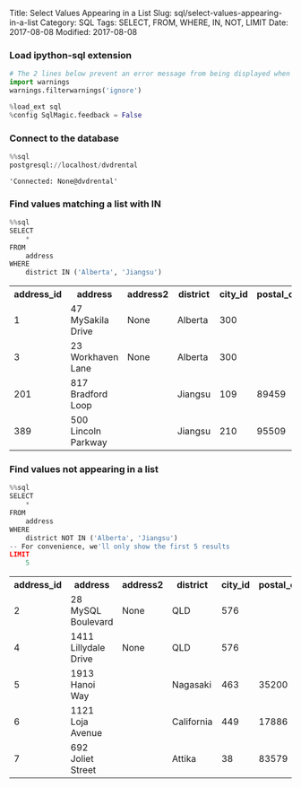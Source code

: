Title: Select Values Appearing in a List
Slug: sql/select-values-appearing-in-a-list
Category: SQL
Tags: SELECT, FROM, WHERE, IN, NOT, LIMIT
Date: 2017-08-08
Modified: 2017-08-08

### Load ipython-sql extension


```python
# The 2 lines below prevent an error message from being displayed when we run %load_ext sql
import warnings
warnings.filterwarnings('ignore')

%load_ext sql
%config SqlMagic.feedback = False
```

### Connect to the database


```python
%%sql
postgresql://localhost/dvdrental
```




    'Connected: None@dvdrental'



### Find values matching a list with IN


```python
%%sql
SELECT
    *
FROM
    address
WHERE
    district IN ('Alberta', 'Jiangsu')
```




<table>
    <tr>
        <th>address_id</th>
        <th>address</th>
        <th>address2</th>
        <th>district</th>
        <th>city_id</th>
        <th>postal_code</th>
        <th>phone</th>
        <th>last_update</th>
    </tr>
    <tr>
        <td>1</td>
        <td>47 MySakila Drive</td>
        <td>None</td>
        <td>Alberta</td>
        <td>300</td>
        <td></td>
        <td></td>
        <td>2006-02-15 09:45:30</td>
    </tr>
    <tr>
        <td>3</td>
        <td>23 Workhaven Lane</td>
        <td>None</td>
        <td>Alberta</td>
        <td>300</td>
        <td></td>
        <td>14033335568</td>
        <td>2006-02-15 09:45:30</td>
    </tr>
    <tr>
        <td>201</td>
        <td>817 Bradford Loop</td>
        <td></td>
        <td>Jiangsu</td>
        <td>109</td>
        <td>89459</td>
        <td>264286442804</td>
        <td>2006-02-15 09:45:30</td>
    </tr>
    <tr>
        <td>389</td>
        <td>500 Lincoln Parkway</td>
        <td></td>
        <td>Jiangsu</td>
        <td>210</td>
        <td>95509</td>
        <td>550306965159</td>
        <td>2006-02-15 09:45:30</td>
    </tr>
</table>



### Find values not appearing in a list


```python
%%sql
SELECT
    *
FROM
    address
WHERE
    district NOT IN ('Alberta', 'Jiangsu')
-- For convenience, we'll only show the first 5 results
LIMIT
    5
```




<table>
    <tr>
        <th>address_id</th>
        <th>address</th>
        <th>address2</th>
        <th>district</th>
        <th>city_id</th>
        <th>postal_code</th>
        <th>phone</th>
        <th>last_update</th>
    </tr>
    <tr>
        <td>2</td>
        <td>28 MySQL Boulevard</td>
        <td>None</td>
        <td>QLD</td>
        <td>576</td>
        <td></td>
        <td></td>
        <td>2006-02-15 09:45:30</td>
    </tr>
    <tr>
        <td>4</td>
        <td>1411 Lillydale Drive</td>
        <td>None</td>
        <td>QLD</td>
        <td>576</td>
        <td></td>
        <td>6172235589</td>
        <td>2006-02-15 09:45:30</td>
    </tr>
    <tr>
        <td>5</td>
        <td>1913 Hanoi Way</td>
        <td></td>
        <td>Nagasaki</td>
        <td>463</td>
        <td>35200</td>
        <td>28303384290</td>
        <td>2006-02-15 09:45:30</td>
    </tr>
    <tr>
        <td>6</td>
        <td>1121 Loja Avenue</td>
        <td></td>
        <td>California</td>
        <td>449</td>
        <td>17886</td>
        <td>838635286649</td>
        <td>2006-02-15 09:45:30</td>
    </tr>
    <tr>
        <td>7</td>
        <td>692 Joliet Street</td>
        <td></td>
        <td>Attika</td>
        <td>38</td>
        <td>83579</td>
        <td>448477190408</td>
        <td>2006-02-15 09:45:30</td>
    </tr>
</table>




```python

```
